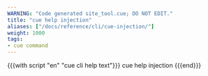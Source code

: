```yaml
---
WARNING: "Code generated site_tool.cue; DO NOT EDIT."
title: "cue help injection"
aliases: ["/docs/reference/cli/cue-injection/"]
weight: 1000
tags:
- cue command
---
```


{{{with script "en" "cue cli help text"}}}
cue help injection
{{{end}}}


